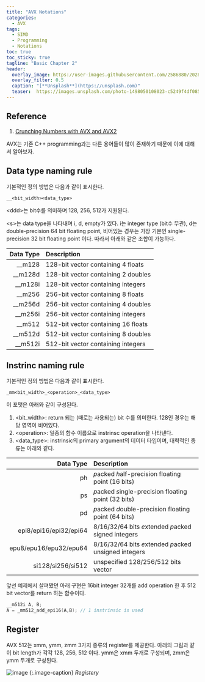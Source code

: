 ```yaml
---
title: "AVX Notations"
categories:
  - AVX
tags:
  - SIMD
  - Programming
  - Notations
toc: true
toc_sticky: true
tagline: "Basic Chapter 2"
header:
  overlay_image: https://user-images.githubusercontent.com/2586880/202849607-9e44e4d8-3107-4dfa-808f-22b8100b53ba.png
  overlay_filter: 0.5
  caption: "[**Unsplash**](https://unsplash.com)"
  teaser:  https://images.unsplash.com/photo-1498050108023-c5249f4df085?ixlib=rb-4.0.3&ixid=MnwxMjA3fDB8MHxwaG90by1wYWdlfHx8fGVufDB8fHx8&auto=format&fit=crop&w=1172&q=80
---
```


## Reference
1. [Crunching Numbers with AVX and AVX2](https://www.codeproject.com/Articles/874396/Crunching-Numbers-with-AVX-and-AVX)
   
AVX는 기존 C++ programming과는 다른 용어들이 많이 존재하기 때문에 이에 대해서 알아보자. 

## Data type naming rule
기본적인 정의 방법은 다음과 같이 표시한다. 
```
__<bit_width><data_type>
```
\<ddd\>는 bit수를 의미하며 128, 256, 512가 지원된다. 

\<s\>는 data type을 나타내며 i, d, empty가 있다. 
i는 integer type (bit수 무관), d는 double-precision 64 bit floating point, 비어있는 경우는 가장 기본인 single-precision 32 bit floating point 이다.
따라서 아래와 같은 조합이 가능하다.


| Data Type	| Description |
|----------:|:-------------|
| __m128  | 128-bit vector containing 4 floats |
| __m128d | 128-bit vector containing 2 doubles |
| __m128i | 128-bit vector containing integers |
| __m256	| 256-bit vector containing 8 floats |
| __m256d | 256-bit vector containing 4 doubles​ |
| __m256i | 256-bit vector containing integers |
| __m512	| 512-bit vector containing 16 floats |
| __m512d | 512-bit vector containing 8 doubles​ |
| __m512i | 512-bit vector containing integers |


## Instrinc naming rule
기본적인 정의 방법은 다음과 같이 표시한다. 

```
_mm<bit_width>_<operation>_<data_type>
```
이 포맷은 아래와 같이 구성된다. 
1. \<bit_width\>: return 되는 (때로는 사용되는) bit 수를 의미한다. 128인 경우는 해당 영역이 비어있다.
3. \<operation\>: 일종의 함수 이름으로 instrinsc operation을 나타낸다.
4. \<data_type\>: instrinsic의 primary argument의 데이터 타입이며, 대략적인 종류는 아래와 같다.

| Data Type	| Description |
|----------:|:-------------|
| ph | *p*acked *h*alf-precision floating point (16 bits) |
| ps | *p*acked *s*ingle-precision floating point (32 bits) |
| pd | *p*acked *d*ouble-precision floating point (64 bits) |
| epi8/epi16/epi32/epi64 | 8/16/32/64 bits *e*xtended *p*acked signed integers |
| epu8/epu16/epu32/epu64 | 8/16/32/64 bits *e*xtended *p*acked unsigned integers |
| si128/si256/si512 | unspecified 128/256/512 bits vector |



앞선 예제에서 살펴봤던 아래 구현은 16bit integer 32개를 add operation 한 후 512 bit vector를 return 하는 함수이다.
```cpp
__m512i A, B;
A = _mm512_add_epi16(A,B); // 1 instrinsic is used
```

## Register

AVX 512는 xmm, ymm, zmm 3가지 종류의 register를 제공한다. 
아래의 그림과 같이 bit length가 각각 128, 256, 512 이다. ymm은 xmm 두개로 구성되며, zmm은 ymm 두개로 구성된다. 

![image](https://cvw.cac.cornell.edu/vector/images/registers_updated.png)
{:.image-caption}
*Registery*
